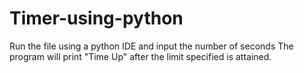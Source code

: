 # Timer-using-python
Run the file using a python IDE and input the number of seconds
The program will print "Time Up" after the limit specified is attained.
